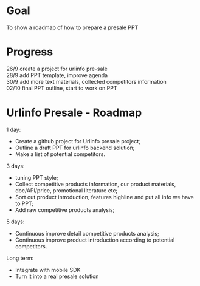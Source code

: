 # Goal
To show a roadmap of how to prepare a presale PPT

# Progress
26/9    create a project for urlinfo pre-sale   
28/9    add PPT template, improve agenda   
30/9    add more text materials, collected competitors information   
02/10   final PPT outline, start to work on PPT   


# Urlinfo Presale - Roadmap

1 day:
* Create a github project for Urlinfo presale project;
* Outline a draft PPT for urlinfo backend solution;
* Make a list of potential competitors.

3 days:
* tuning PPT style;
* Collect competitive products information, our product materials, doc/API/price, promotional literature etc;
* Sort out product introduction, features highline and put all info we have to PPT;
* Add raw competitive products analysis;

5 days:
* Continuous improve detail competitive products analysis;
* Continuous improve product introduction according to potential competitors.


Long term:
* Integrate with mobile SDK
* Turn it into a real presale solution 
